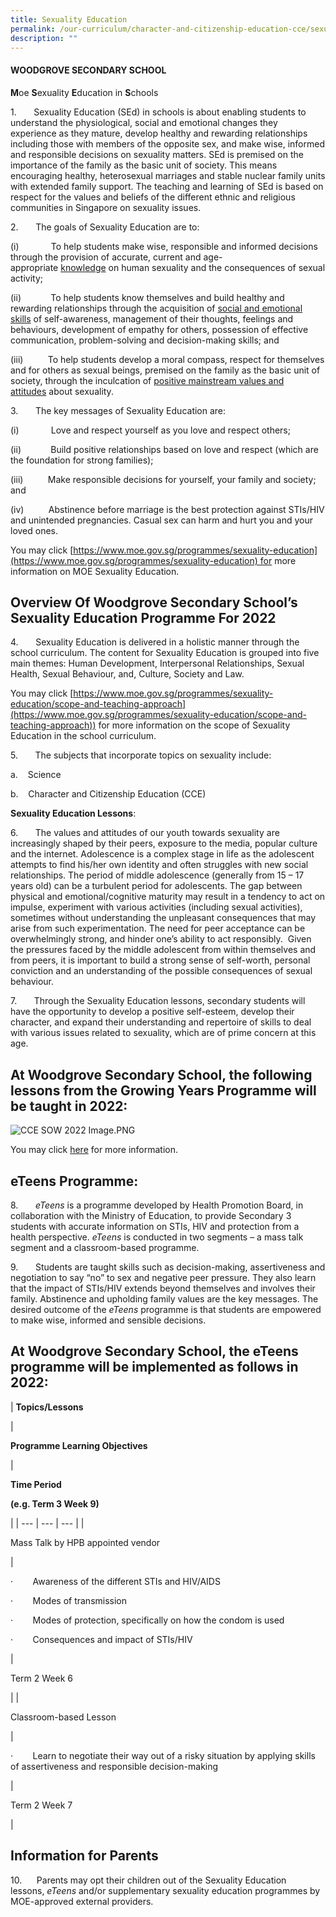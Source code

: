 ```yaml
---
title: Sexuality Education
permalink: /our-curriculum/character-and-citizenship-education-cce/sexuality-education/
description: ""
---
```

#### WOODGROVE SECONDARY SCHOOL

**M**oe **S**exuality **E**ducation in **S**chools

1.       Sexuality Education (SEd) in schools is about enabling students to understand the physiological, social and emotional changes they experience as they mature, develop healthy and rewarding relationships including those with members of the opposite sex, and make wise, informed and responsible decisions on sexuality matters. SEd is premised on the importance of the family as the basic unit of society. This means encouraging healthy, heterosexual marriages and stable nuclear family units with extended family support. The teaching and learning of SEd is based on respect for the values and beliefs of the different ethnic and religious communities in Singapore on sexuality issues.

2.       The goals of Sexuality Education are to: 

(i)             To help students make wise, responsible and informed decisions through the provision of accurate, current and age-appropriate <u>knowledge</u> on human sexuality and the consequences of sexual activity;

(ii)            To help students know themselves and build healthy and rewarding relationships through the acquisition of <u>social and emotional skills</u> of self-awareness, management of their thoughts, feelings and behaviours, development of empathy for others, possession of effective communication, problem-solving and decision-making skills; and

(iii)          To help students develop a moral compass, respect for themselves and for others as sexual beings, premised on the family as the basic unit of society, through the inculcation of <u>positive mainstream values and attitudes</u> about sexuality.

3.       The key messages of Sexuality Education are: 

(i)             Love and respect yourself as you love and respect others;

(ii)            Build positive relationships based on love and respect (which are the foundation for strong families);

(iii)          Make responsible decisions for yourself, your family and society; and

(iv)          Abstinence before marriage is the best protection against STIs/HIV and unintended pregnancies. Casual sex can harm and hurt you and your loved ones.

You may click [https://www.moe.gov.sg/programmes/sexuality-education](https://www.moe.gov.sg/programmes/sexuality-education) for more information on MOE Sexuality Education. 

Overview Of Woodgrove Secondary School’s Sexuality Education Programme For 2022
-------------------------------------------------------------------------------

4.       Sexuality Education is delivered in a holistic manner through the school curriculum. The content for Sexuality Education is grouped into five main themes: Human Development, Interpersonal Relationships, Sexual Health, Sexual Behaviour, and, Culture, Society and Law.

You may click [https://www.moe.gov.sg/programmes/sexuality-education/scope-and-teaching-approach](https://www.moe.gov.sg/programmes/sexuality-education/scope-and-teaching-approach)) for more information on the scope of Sexuality Education in the school curriculum.

  

5.       The subjects that incorporate topics on sexuality include:

a.    Science

b.    Character and Citizenship Education (CCE)

**Sexuality Education Lessons**:

  

6.       The values and attitudes of our youth towards sexuality are increasingly shaped by their peers, exposure to the media, popular culture and the internet. Adolescence is a complex stage in life as the adolescent attempts to find his/her own identity and often struggles with new social relationships. The period of middle adolescence (generally from 15 – 17 years old) can be a turbulent period for adolescents. The gap between physical and emotional/cognitive maturity may result in a tendency to act on impulse, experiment with various activities (including sexual activities), sometimes without understanding the unpleasant consequences that may arise from such experimentation. The need for peer acceptance can be overwhelmingly strong, and hinder one’s ability to act responsibly.  Given the pressures faced by the middle adolescent from within themselves and from peers, it is important to build a strong sense of self-worth, personal conviction and an understanding of the possible consequences of sexual behaviour.

7.       Through the Sexuality Education lessons, secondary students will have the opportunity to develop a positive self-esteem, develop their character, and expand their understanding and repertoire of skills to deal with various issues related to sexuality, which are of prime concern at this age. 

At Woodgrove Secondary School, the following lessons from the Growing Years Programme will be taught in 2022:
-------------------------------------------------------------------------------------------------------------

![CCE SOW 2022 Image.PNG](https://woodgrovesec.moe.edu.sg/qql/slot/u609/Curriculum/2022/CCE/CCE%20SOW%202022%20Image.PNG)

  
You may click [here](https://woodgrovesec.moe.edu.sg/qql/slot/u609/Curriculum/2022/CCE/CCE%202022%20SOW.pdf) for more information.   

eTeens Programme:
-----------------

8.       _eTeens_ is a programme developed by Health Promotion Board, in collaboration with the Ministry of Education, to provide Secondary 3 students with accurate information on STIs, HIV and protection from a health perspective. _eTeens_ is conducted in two segments – a mass talk segment and a classroom-based programme.

9.       Students are taught skills such as decision-making, assertiveness and negotiation to say “no” to sex and negative peer pressure. They also learn that the impact of STIs/HIV extends beyond themselves and involves their family. Abstinence and upholding family values are the key messages. The desired outcome of the _eTeens_ programme is that students are empowered to make wise, informed and sensible decisions.

At Woodgrove Secondary School, the eTeens programme will be implemented as follows in 2022:
-------------------------------------------------------------------------------------------

| 
**Topics/Lessons**

 | 

**Programme Learning Objectives**

 | 

**Time Period**

**(e.g. Term 3 Week 9)**

 |
| --- | --- | --- |
| 

Mass Talk by HPB appointed vendor

 | 

·        Awareness of the different STIs and HIV/AIDS

·        Modes of transmission

·        Modes of protection, specifically on how the condom is used

·        Consequences and impact of STIs/HIV

 | 

Term 2 Week 6

 |
| 

Classroom-based Lesson

 | 

·        Learn to negotiate their way out of a risky situation by applying skills of assertiveness and responsible decision-making

 | 

Term 2 Week 7

 |

Information for Parents
-----------------------

10.      Parents may opt their children out of the Sexuality Education lessons, _eTeens_ and/or supplementary sexuality education programmes by MOE-approved external providers.